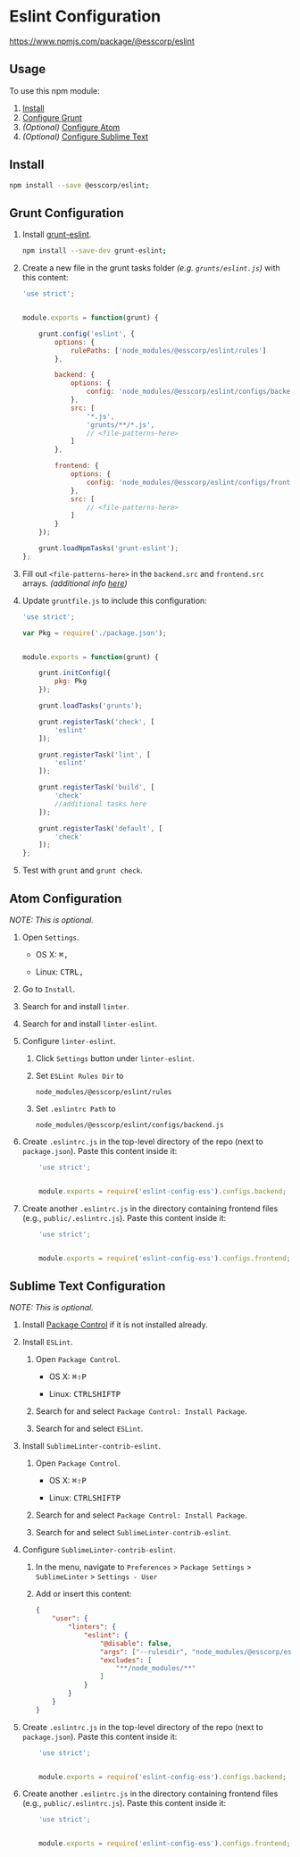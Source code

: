 # Eslint Configuration

https://www.npmjs.com/package/@esscorp/eslint

## Usage
To use this npm module:

1. [Install](#install)
2. [Configure Grunt](#grunt-configuration)
3. *(Optional)* [Configure Atom](#atom-configuration)
4. *(Optional)* [Configure Sublime Text](#sublime-text-configuration)

## Install

```bash
npm install --save @esscorp/eslint;
```

## Grunt Configuration

1. Install [grunt-eslint](https://www.npmjs.com/package/grunt-eslint).

	```bash
	npm install --save-dev grunt-eslint;
	```

2. Create a new file in the grunt tasks folder *(e.g. `grunts/eslint.js`)* with this content:

	```javascript
	'use strict';


	module.exports = function(grunt) {

		grunt.config('eslint', {
			options: {
				rulePaths: ['node_modules/@esscorp/eslint/rules']
			},

			backend: {
				options: {
					config: 'node_modules/@esscorp/eslint/configs/backend.js'
				},
				src: [
					'*.js',
					'grunts/**/*.js',
					// <file-patterns-here>
				]
			},

			frontend: {
				options: {
					config: 'node_modules/@esscorp/eslint/configs/frontend.js'
				},
				src: [
					// <file-patterns-here>
				]
			}
		});

		grunt.loadNpmTasks('grunt-eslint');
	};
	```

3. Fill out `<file-patterns-here>` in the `backend.src` and `frontend.src` arrays. *(additional info [here](http://gruntjs.com/configuring-tasks#files))*

5. Update `gruntfile.js` to include this configuration:

	```javascript
	'use strict';

	var Pkg = require('./package.json');


	module.exports = function(grunt) {

		grunt.initConfig({
			pkg: Pkg
		});

		grunt.loadTasks('grunts');

		grunt.registerTask('check', [
			'eslint'
		]);

		grunt.registerTask('lint', [
			'eslint'
		]);

		grunt.registerTask('build', [
			'check'
			//additional tasks here
		]);

		grunt.registerTask('default', [
			'check'
		]);
	};
	```

6. Test with `grunt` and `grunt check`.

## Atom Configuration

*NOTE: This is optional.*

1. Open `Settings`.

	* OS X: <kbd>⌘</kbd><kbd>,</kbd>

	* Linux: <kbd>CTRL</kbd><kbd>,</kbd>

2. Go to `Install`.

3. Search for and install `linter`.

4. Search for and install `linter-eslint`.

5. Configure `linter-eslint`.

	1. Click `Settings` button under `linter-eslint`.

	2. Set `ESLint Rules Dir` to 

		```text
		node_modules/@esscorp/eslint/rules
		```

	3. Set `.eslintrc Path` to 

		```text
		node_modules/@esscorp/eslint/configs/backend.js
		```

6. Create `.eslintrc.js` in the top-level directory of the repo (next to `package.json`). Paste this content inside it:

	```javascript
		'use strict';


		module.exports = require('eslint-config-ess').configs.backend;
	```

7. Create another `.eslintrc.js` in the directory containing frontend files (e.g., `public/.eslintrc.js`). Paste this content inside it:

	```javascript
		'use strict';


		module.exports = require('eslint-config-ess').configs.frontend;
	```

## Sublime Text Configuration

*NOTE: This is optional.*

1. Install [Package Control](https://packagecontrol.io/installation) if it is not installed already.

2. Install `ESLint`.

	1. Open `Package Control`.

		* OS X: <kbd>⌘</kbd><kbd>⇧</kbd><kbd>P</kbd>

		* Linux: <kbd>CTRL</kbd><kbd>SHIFT</kbd><kbd>P</kbd>

	2. Search for and select `Package Control: Install Package`.

	3. Search for and select `ESLint`.

3. Install `SublimeLinter-contrib-eslint`.

	1. Open `Package Control`.

		* OS X: <kbd>⌘</kbd><kbd>⇧</kbd><kbd>P</kbd>

		* Linux: <kbd>CTRL</kbd><kbd>SHIFT</kbd><kbd>P</kbd>

	2. Search for and select `Package Control: Install Package`.

	3. Search for and select `SublimeLinter-contrib-eslint`.

4. Configure `SublimeLinter-contrib-eslint`.

	1. In the menu, navigate to `Preferences` > `Package Settings` > `SublimeLinter` > `Settings - User`

	2. Add or insert this content:

		```json
		{
		    "user": {
		        "linters": {
		            "eslint": {
		                "@disable": false,
		                "args": ["--rulesdir", "node_modules/@esscorp/eslint/rules"],
		                "excludes": [
		                    "**/node_modules/**"
		                ]
		            }
		        }
		    }
		}
		```

5. Create `.eslintrc.js` in the top-level directory of the repo (next to `package.json`). Paste this content inside it:

	```javascript
		'use strict';


		module.exports = require('eslint-config-ess').configs.backend;
	```

6. Create another `.eslintrc.js` in the directory containing frontend files (e.g., `public/.eslintrc.js`). Paste this content inside it:

	```javascript
		'use strict';


		module.exports = require('eslint-config-ess').configs.frontend;
	```

